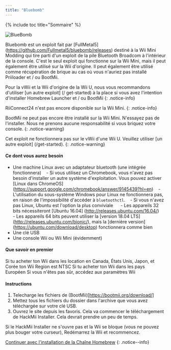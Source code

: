 ```yaml
---
title: "Bluebomb"
---
```

{% include toc title="Sommaire" %}

![BlueBomb](/images/bluebomb.png)

Bluebomb est un exploit fait par [FullMetal5] (https://github.com/Fullmetal5/bluebomb/releases) destiné à la Wii Mini Modding qui tire parti d'un exploit de la pile Bluetooth Broadcom à l'intérieur de la console. C'est le seul exploit qui fonctionne sur la Wii Mini, mais il peut également être utilisé sur la Wii d'origine. Il peut également être utilisé comme récupération de brique au cas où vous n'auriez pas installé Priiloader et / ou BootMii.

Pour la vWii et la Wii d'origine de la Wii U, nous vous recommandons d'utiliser [un autre exploit] (/ get-started) à la place si vous avez l'intention d'installer Homebrew Launcher et / ou BootMii
{: .notice-info}

RiiConnect24 n'est pas encore disponible sur la Wii Mini.
{: .notice-info}

BootMii ne peut pas encore être installé sur la Wii Mini. N'essayez pas de l'installer. Nous ne prenons aucune responsabilité si vous briquez votre console.
{: .notice-warning}

Cet exploit ne fonctionnera pas sur le vWii d'une Wii U. Veuillez utiliser [un autre exploit] (/get-started).
{: .notice-warning}

#### Ce dont vous aurez besoin
- Une machine Linux avec un adaptateur bluetooth (une intégrée fonctionnera)
   - Si vous utilisez un Chromebook, vous n'avez pas besoin d'installer un autre système d'exploitation. Vous pouvez activer [Linux dans ChromeOS] (https://support.google.com/chromebook/answer/9145439?hl=en)
   - L'utilisation du sous-système Windows pour Linux ne fonctionnera pas, en raison de l'impossibilité d'accéder à `bluetoothctl`.
   - Si vous n'avez pas Linux, Ubuntu est l'option la plus conviviale
     - Les appareils 32 bits nécessiteront [Ubuntu 16.04] (http://releases.ubuntu.com/16.04/)
     - Les appareils 64 bits peuvent utiliser la [version 18.04 LTS] (http://releases.ubuntu.com/bionic/), mais la [dernière version] (https://ubuntu.com/download/desktop) fonctionnera comme bien
- Une clé USB
- Une console Wii ou Wii Mini (évidemment)

#### Que savoir en premier
Si tu acheter ton Wii dans les location en Canada, États Unis, Japon, et Corée ton Wii Region est NTSC
Si tu acheter ton Wii dans les pays Européen 
Si vous n'êtes pas sûr, accédez aux paramètres Wii
#### Instructions

1. Telecharge les fichiers de (BootMii)[https://bootmii.org/download/]
2. Mettez tous les fichiers du dossier dans l'archive que vous avez téléchargée sur votre clé USB.
3. Ouvrez le site depuis les favoris. Cela va commencer le téléchargement de HackMii Installer. Cela devrait prendre un peu de temps.

Si le HackMii Installer ne s'ouvre pas et la Wii se bloque (vous ne pouvez plus bouger votre curseur), Redémarrez la Wii et recommencez.

[Continuer avec l'installation de la Chaîne Homebrew](hbc)
{: .notice--info}
